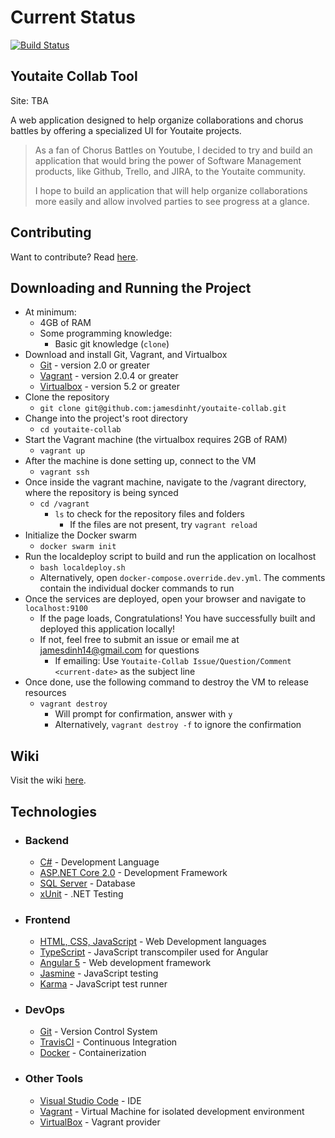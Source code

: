 # Current Status

[![Build Status](https://travis-ci.org/jamesdinht/youtaite-collab.svg?branch=master)](https://travis-ci.org/jamesdinht/youtaite-collab)

## Youtaite Collab Tool

Site: TBA

A web application designed to help organize collaborations and chorus battles by offering a specialized UI for Youtaite projects.

>As a fan of Chorus Battles on Youtube, I decided to try and build an application that would bring the power of Software Management products, like Github, Trello, and JIRA, to the Youtaite community.
>
>I hope to build an application that will help organize collaborations more easily and allow involved parties to see progress at a glance.

## Contributing

Want to contribute? Read [here](CONTRIBUTING.md).

## Downloading and Running the Project

- At minimum:
  - 4GB of RAM
  - Some programming knowledge:
    - Basic git knowledge (`clone`)
- Download and install Git, Vagrant, and Virtualbox
  - [Git](https://git-scm.com/downloads) - version 2.0 or greater
  - [Vagrant](https://www.vagrantup.com/downloads.html) - version 2.0.4 or greater
  - [Virtualbox](https://www.virtualbox.org/wiki/Downloads) - version 5.2 or greater
- Clone the repository
  - `git clone git@github.com:jamesdinht/youtaite-collab.git`
- Change into the project's root directory
  - `cd youtaite-collab`
- Start the Vagrant machine (the virtualbox requires 2GB of RAM)
  - `vagrant up`
- After the machine is done setting up, connect to the VM
  - `vagrant ssh`
- Once inside the vagrant machine, navigate to the /vagrant directory, where the repository is being synced
  - `cd /vagrant`
    - `ls` to check for the repository files and folders
      - If the files are not present, try `vagrant reload`
- Initialize the Docker swarm
  - `docker swarm init`
- Run the localdeploy script to build and run the application on localhost
  - `bash localdeploy.sh`
  - Alternatively, open `docker-compose.override.dev.yml`. The comments contain the individual docker commands to run
- Once the services are deployed, open your browser and navigate to `localhost:9100`
  - If the page loads, Congratulations! You have successfully built and deployed this application locally!
  - If not, feel free to submit an issue or email me at jamesdinh14@gmail.com for questions
    - If emailing: Use `Youtaite-Collab Issue/Question/Comment <current-date>` as the subject line
- Once done, use the following command to destroy the VM to release resources
  - `vagrant destroy`
    - Will prompt for confirmation, answer with `y`
    - Alternatively, `vagrant destroy -f` to ignore the confirmation

## Wiki

Visit the wiki [here](https://github.com/jamesdinht/youtaite-collab/wiki).

## Technologies

- ### Backend
  - [C#](https://docs.microsoft.com/en-us/dotnet/csharp/) - Development Language
  - [ASP.NET Core 2.0](https://www.microsoft.com/net/learn/get-started/windows) - Development Framework
  - [SQL Server](https://www.microsoft.com/en-us/sql-server/sql-server-2017) - Database
  - [xUnit](http://xunit.github.io/docs/getting-started-dotnet-core) - .NET Testing
- ### Frontend
  - [HTML, CSS, JavaScript](https://www.w3schools.com) - Web Development languages
  - [TypeScript](https://www.typescriptlang.org) - JavaScript transcompiler used for Angular
  - [Angular 5](https://angular.io) - Web development framework
  - [Jasmine](https://jasmine.github.io) - JavaScript testing
  - [Karma](https://karma-runner.github.io/2.0/index.html) - JavaScript test runner
- ### DevOps
  - [Git](https://git-scm.com) - Version Control System
  - [TravisCI](https://travis-ci.org) - Continuous Integration
  - [Docker](https://www.docker.com/community-edition) - Containerization

- ### Other Tools
  - [Visual Studio Code](https://code.visualstudio.com) - IDE
  - [Vagrant](https://www.vagrantup.com) - Virtual Machine for isolated development environment
  - [VirtualBox](https://www.virtualbox.org) - Vagrant provider